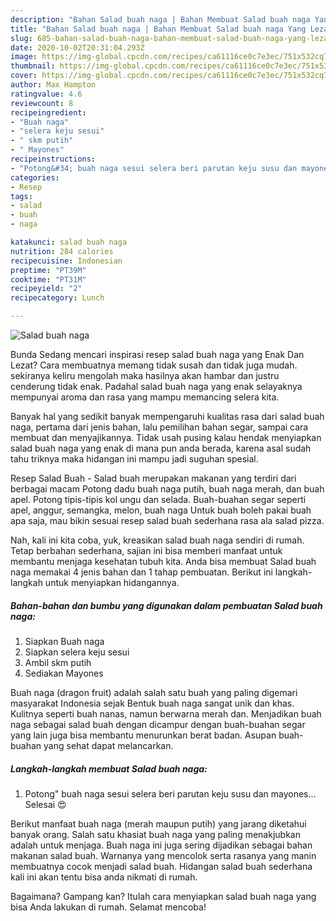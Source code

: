 ```yaml
---
description: "Bahan Salad buah naga | Bahan Membuat Salad buah naga Yang Lezat"
title: "Bahan Salad buah naga | Bahan Membuat Salad buah naga Yang Lezat"
slug: 685-bahan-salad-buah-naga-bahan-membuat-salad-buah-naga-yang-lezat
date: 2020-10-02T20:31:04.293Z
image: https://img-global.cpcdn.com/recipes/ca61116ce0c7e3ec/751x532cq70/salad-buah-naga-foto-resep-utama.jpg
thumbnail: https://img-global.cpcdn.com/recipes/ca61116ce0c7e3ec/751x532cq70/salad-buah-naga-foto-resep-utama.jpg
cover: https://img-global.cpcdn.com/recipes/ca61116ce0c7e3ec/751x532cq70/salad-buah-naga-foto-resep-utama.jpg
author: Max Hampton
ratingvalue: 4.6
reviewcount: 8
recipeingredient:
- "Buah naga"
- "selera keju sesui"
- " skm putih"
- " Mayones"
recipeinstructions:
- "Potong&#34; buah naga sesui selera beri parutan keju susu dan mayones... Selesai 😍"
categories:
- Resep
tags:
- salad
- buah
- naga

katakunci: salad buah naga 
nutrition: 284 calories
recipecuisine: Indonesian
preptime: "PT39M"
cooktime: "PT31M"
recipeyield: "2"
recipecategory: Lunch

---
```



![Salad buah naga](https://img-global.cpcdn.com/recipes/ca61116ce0c7e3ec/751x532cq70/salad-buah-naga-foto-resep-utama.jpg)

Bunda Sedang mencari inspirasi resep salad buah naga yang Enak Dan Lezat? Cara membuatnya memang tidak susah dan tidak juga mudah. sekiranya keliru mengolah maka hasilnya akan hambar dan justru cenderung tidak enak. Padahal salad buah naga yang enak selayaknya mempunyai aroma dan rasa yang mampu memancing selera kita.

Banyak hal yang sedikit banyak mempengaruhi kualitas rasa dari salad buah naga, pertama dari jenis bahan, lalu pemilihan bahan segar, sampai cara membuat dan menyajikannya. Tidak usah pusing kalau hendak menyiapkan salad buah naga yang enak di mana pun anda berada, karena asal sudah tahu triknya maka hidangan ini mampu jadi suguhan spesial.

Resep Salad Buah - Salad buah merupakan makanan yang terdiri dari berbagai macam Potong dadu buah naga putih, buah naga merah, dan buah apel. Potong tipis-tipis kol ungu dan selada. Buah-buahan segar seperti apel, anggur, semangka, melon, buah naga Untuk buah boleh pakai buah apa saja, mau bikin sesuai resep salad buah sederhana rasa ala salad pizza.


Nah, kali ini kita coba, yuk, kreasikan salad buah naga sendiri di rumah. Tetap berbahan sederhana, sajian ini bisa memberi manfaat untuk membantu menjaga kesehatan tubuh kita. Anda bisa membuat Salad buah naga memakai 4 jenis bahan dan 1 tahap pembuatan. Berikut ini langkah-langkah untuk menyiapkan hidangannya.

<!--inarticleads1-->

##### Bahan-bahan dan bumbu yang digunakan dalam pembuatan Salad buah naga:

1. Siapkan Buah naga
1. Siapkan selera keju sesui
1. Ambil  skm putih
1. Sediakan  Mayones


Buah naga (dragon fruit) adalah salah satu buah yang paling digemari masyarakat Indonesia sejak Bentuk buah naga sangat unik dan khas. Kulitnya seperti buah nanas, namun berwarna merah dan. Menjadikan buah naga sebagai salad buah dengan dicampur dengan buah-buahan segar yang lain juga bisa membantu menurunkan berat badan. Asupan buah-buahan yang sehat dapat melancarkan. 

<!--inarticleads2-->

##### Langkah-langkah membuat Salad buah naga:

1. Potong&#34; buah naga sesui selera beri parutan keju susu dan mayones... Selesai 😍


Berikut manfaat buah naga (merah maupun putih) yang jarang diketahui banyak orang. Salah satu khasiat buah naga yang paling menakjubkan adalah untuk menjaga. Buah naga ini juga sering dijadikan sebagai bahan makanan salad buah. Warnanya yang mencolok serta rasanya yang manin membuatnya cocok menjadi salad buah. Hidangan salad buah sederhana kali ini akan tentu bisa anda nikmati di rumah. 

Bagaimana? Gampang kan? Itulah cara menyiapkan salad buah naga yang bisa Anda lakukan di rumah. Selamat mencoba!
